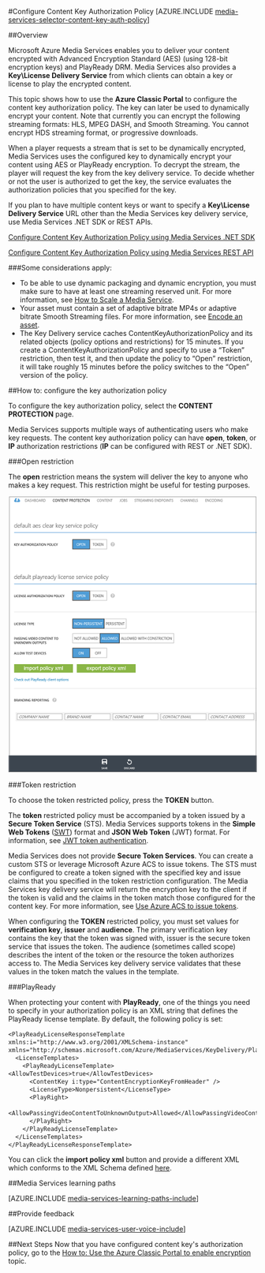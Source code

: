 <properties 
	pageTitle="Configure Content Key Authorization Policy using Portal" 
	description="Learn how to configure an authorization policy for a content key." 
	services="media-services" 
	documentationCenter="" 
	authors="juliako" 
	manager="dwrede" 
	editor=""/>

<tags 
	ms.service="media-services" 
	ms.workload="media" 
	ms.tgt_pltfrm="na" 
	ms.devlang="na" 
	ms.topic="article" 
	ms.date="12/04/2015" 
	ms.author="juliako"/>



#Configure Content Key Authorization Policy 
[AZURE.INCLUDE [media-services-selector-content-key-auth-policy](../../includes/media-services-selector-content-key-auth-policy.md)]


##Overview

Microsoft Azure Media Services enables you to deliver your content encrypted with Advanced Encryption Standard (AES) (using 128-bit encryption keys) and PlayReady DRM. Media Services also provides a **Key\License Delivery Service** from which clients can obtain a key or license to play the encrypted content. 

This topic shows how to use the **Azure Classic Portal** to configure the content key authorization policy. The key can later be used to dynamically encrypt your content. Note that currently you can encrypt the following streaming formats: HLS, MPEG DASH, and Smooth Streaming. You cannot encrypt HDS streaming format, or progressive downloads.
 
When a player requests a stream that is set to be dynamically encrypted, Media Services uses the configured key to dynamically encrypt your content using AES or PlayReady encryption. To decrypt the stream, the player will request the key from the key delivery service. To decide whether or not the user is authorized to get the key, the service evaluates the authorization policies that you specified for the key.


If you plan to have multiple content keys or want to specify a **Key\License Delivery Service** URL other than the Media Services key delivery service, use Media Services .NET SDK or REST APIs.

[Configure Content Key Authorization Policy using Media Services .NET SDK](media-services-dotnet-configure-content-key-auth-policy.md)

[Configure Content Key Authorization Policy using Media Services REST API](media-services-rest-configure-content-key-auth-policy.md)

###Some considerations apply:

- To be able to use dynamic packaging and dynamic encryption, you must make sure to have at least one streaming reserved unit. For more information, see [How to Scale a Media Service](media-services-manage-origins.md#scale_streaming_endpoints). 
- Your asset must contain a set of adaptive bitrate MP4s or adaptive bitrate Smooth Streaming files. For more information, see [Encode an asset](media-services-encode-asset.md).  
- The Key Delivery service caches ContentKeyAuthorizationPolicy and its related objects (policy options and restrictions) for 15 minutes.  If you create a ContentKeyAuthorizationPolicy and specify to use a “Token” restriction, then test it, and then update the policy to “Open” restriction, it will take roughly 15 minutes before the policy switches to the “Open” version of the policy.


##How to: configure the key authorization policy

To configure the key authorization policy, select the **CONTENT PROTECTION** page.
	
Media Services supports multiple ways of authenticating users who make key requests. The content key authorization policy can have **open**, **token**, or **IP** authorization restrictions (**IP** can be configured with REST or .NET SDK). 

###Open restriction

The **open** restriction means the system will deliver the key to anyone who makes a key request. This restriction might be useful for testing purposes.

![OpenPolicy][open_policy]

###Token restriction

To choose the token restricted policy, press the **TOKEN** button.

The **token** restricted policy must be accompanied by a token issued by a **Secure Token Service** (STS). Media Services supports tokens in the **Simple Web Tokens** ([SWT](https://msdn.microsoft.com/library/gg185950.aspx#BKMK_2)) format and **JSON Web Token** (JWT) format. For information, see [JWT token authentication](http://www.gtrifonov.com/2015/01/03/jwt-token-authentication-in-azure-media-services-and-dynamic-encryption/).

Media Services does not provide **Secure Token Services**. You can create a custom STS or leverage Microsoft Azure ACS to issue tokens. The STS must be configured to create a token signed with the specified key and issue claims that you specified in the token restriction configuration. The Media Services key delivery service will return the encryption key to the client if the token is valid and the claims in the token match those configured for the content key. For more information, see [Use Azure ACS to issue tokens](http://mingfeiy.com/acs-with-key-services).

When configuring the **TOKEN** restricted policy, you must set values for **verification key**, **issuer** and **audience**. The primary verification key contains the key that the token was signed with, issuer is the secure token service that issues the token. The audience (sometimes called scope) describes the intent of the token or the resource the token authorizes access to. The Media Services key delivery service validates that these values in the token match the values in the template.  

###PlayReady

When protecting your content with **PlayReady**, one of the things you need to specify in your authorization policy is an XML string that defines the PlayReady license template. By default, the following policy is set:
		
	<PlayReadyLicenseResponseTemplate xmlns:i="http://www.w3.org/2001/XMLSchema-instance" xmlns="http://schemas.microsoft.com/Azure/MediaServices/KeyDelivery/PlayReadyTemplate/v1">
	  <LicenseTemplates>
	    <PlayReadyLicenseTemplate><AllowTestDevices>true</AllowTestDevices>
	      <ContentKey i:type="ContentEncryptionKeyFromHeader" />
	      <LicenseType>Nonpersistent</LicenseType>
	      <PlayRight>
	        <AllowPassingVideoContentToUnknownOutput>Allowed</AllowPassingVideoContentToUnknownOutput>
	      </PlayRight>
	    </PlayReadyLicenseTemplate>
	  </LicenseTemplates>
	</PlayReadyLicenseResponseTemplate>

You can click the **import policy xml** button and provide a different XML which conforms to the  XML Schema defined [here](https://msdn.microsoft.com/library/azure/dn783459.aspx).


##Media Services learning paths

[AZURE.INCLUDE [media-services-learning-paths-include](../../includes/media-services-learning-paths-include.md)]

##Provide feedback

[AZURE.INCLUDE [media-services-user-voice-include](../../includes/media-services-user-voice-include.md)]


##Next Steps
Now that you have configured content key's authorization policy, go to the [How to: Use the Azure Classic Portal to enable encryption](../media-services-manage-content#encrypt/) topic.


[open_policy]: ./media/media-services-portal-configure-content-key-auth-policy/media-services-protect-content-with-open-restriction.png
[token_policy]: ./media/media-services-key-authorization-policy/media-services-protect-content-with-token-restriction.png

 